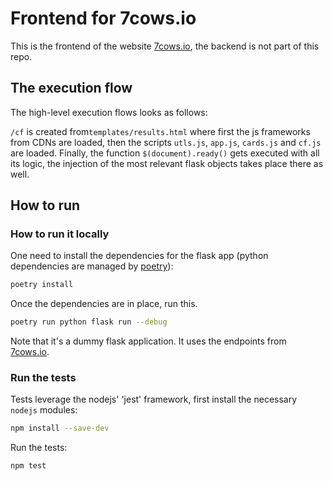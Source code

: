 # Frontend for 7cows.io

This is the frontend of the website [7cows.io](7cows.io), the backend is not part of this repo.

## The execution flow

The high-level execution flows looks as follows:

`/cf` is created from`templates/results.html` where first the js frameworks from CDNs are loaded, then the scripts `utls.js`, `app.js`, `cards.js` and `cf.js` are loaded.
Finally, the function `$(document).ready()` gets executed with all its logic, the injection of the most relevant flask objects takes place there as well.

## How to run

### How to run it locally

One need to install the dependencies for the flask app (python dependencies are managed by [poetry](https://python-poetry.org/docs/#installation)):
```bash
poetry install
```

Once the dependencies are in place, run this.
```bash
poetry run python flask run --debug
```

Note that it's a dummy flask application. It uses the endpoints from [7cows.io](7cows.io/cf).

### Run the tests

Tests leverage the nodejs' 'jest' framework, first install the necessary `nodejs` modules:

```bash
npm install --save-dev
```

Run the tests:

```bash
npm test
```